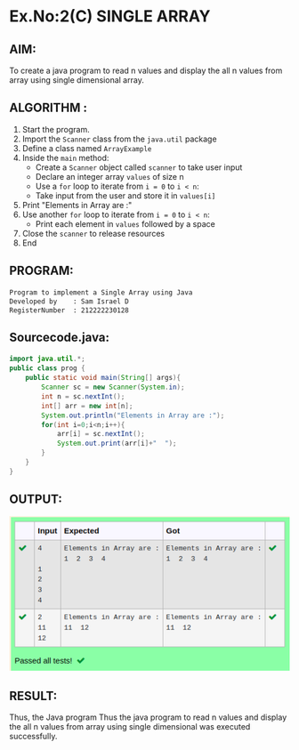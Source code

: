 # Ex.No:2(C)    SINGLE ARRAY

## AIM:
To create a java program to read n values and display the all n values from array using single dimensional array.

## ALGORITHM :
1.	Start the program.
2.	Import the `Scanner` class from the `java.util` package
3.	Define a class named `ArrayExample`
4.	Inside the `main` method:
    - Create a `Scanner` object called `scanner` to take user input
    - Declare an integer array `values` of size n
    - Use a `for` loop to iterate from `i = 0` to `i < n`:
    - Take input from the user and store it in `values[i]`
5.	Print "Elements in Array are :"
6.	Use another `for` loop to iterate from `i = 0` to `i < n`:
    - Print each element in `values` followed by a space
7.	Close the `scanner` to release resources
8.	End





## PROGRAM:
 ```
Program to implement a Single Array using Java
Developed by    : Sam Israel D 
RegisterNumber  : 212222230128  
```

## Sourcecode.java:


```java
import java.util.*;
public class prog {
    public static void main(String[] args){
        Scanner sc = new Scanner(System.in);
        int n = sc.nextInt();
        int[] arr = new int[n];
        System.out.println("Elements in Array are :");
        for(int i=0;i<n;i++){
            arr[i] = sc.nextInt();
            System.out.print(arr[i]+"  ");
        }
    }
}
```




## OUTPUT:

![image](./output.png)

## RESULT:
Thus, the Java program Thus the java program to read n values and display the all n values from array using single dimensional  was executed successfully.


